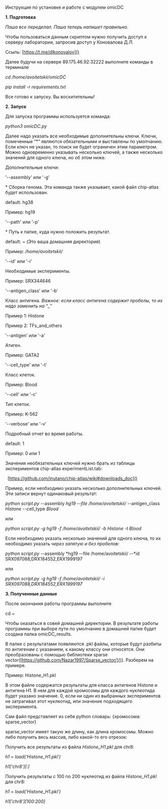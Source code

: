Инструкция по установке и работе с модулем omicDC

**1. Подготовка**

*Паша все переделал. Паша теперь напишет правильно.*

Чтобы пользоваться данным скриптом нужно получить доступ к серверу лаборатории, запросив доступ у Коновалова Д.Л. 

Ссыль: [https://t.me/dlkonovalov]()

Далее будучи на сервере 89.175.46.92:32222 выполните команды в терминале 

*cd /home/avoitetskii/omicDC*

*pip install -r requirements.txt*

Все готово к запуску. Вы восхитительны!

**2. Запуск**

Для запуска программы используется команда:

*python3 omicDC.py*

Далее надо указать все необходимые дополнительны ключи. Ключи, помеченные “\*” являются обязательными и выставлены по умолчанию. Если ключ не указан, то поиск не будет ограничен этим параметром. Можно одновременно указывать несколько ключей, а также несколько значений для одного ключа, но об этом ниже.

Дополнительные ключи:

'--assembly' или '-g'

\* Сборка генома. Эта команда также указывает, какой файл chip-atlas будет использован.

default: hg38

Пример: hg19

'--path' или '-p'

\* Путь к папке, куда нужно положить результат.

default: ~ (Это ваша домашняя директория)

Пример: */home/avoitetskii/*

'--id' или '-i'

Необходимые эксперименты.

Пример: SRX344646

'--antigen\_class' или '-b'

Класс антигена. *Важное: если класс антигена содержит пробелы, то их надо заменить на “\_”*

Пример 1: Histone

Пример 2: TFs\_and\_others

'--antigen' или '-a'

Атиген.

Пример: GATA2

'--cell\_type' или '-t'

Класс клеток.

Пример: Blood

'--cell' или '-c'

Тип клеток.

Пример: K-562

'--verbose' или '-v'

Подробный отчет во время работы.

default: 1

Пример: 0 или 1

Значения необязательных ключей нужно брать из таблицы экспериментов chip-atlas experimentList.tab:

` `[https://github.com/inutano/chip-atlas/wiki#downloads_doc]() 

Пример, если необходимо указать несколько дополнительных ключей. Эти записи вернут одинаковый результат:

*python script.py* --assembly *hg19 --file /home/avoitetskii/* --antigen\_class *Histone* --cell\_type *Blood*

или

*python script.py -g hg19 -f /home/avoitetskii/ -b Histone -t Blood*


Если необходимо указать несколько значений для одного ключа, то их необходимо указать *через запятую и без пробелов:*

*python script.py* --assembly *hg19 --file /home/avoitetskii/ --*id SRX097088,DRX184552,ERX1999197

или

*python script.py -g hg19 -f /home/avoitetskii/ -i SRX097088,DRX184552,ERX1999197*


**3. Полученные данные**

После окончания работы программы выполните 

cd ~

Чтобы оказаться в совей домашней директории. В результате работы программы при выборе пути по умолчанию в домашней папке будет создана папка omicDC\_results.

В папке с результатами появляются .pkl файлы, которые будут разбиты по антигенам с указанием, к какому классу они относятся. Они преобразованы с помощью библиотеки sparse vector([https://github.com/Nazar1997/Sparse_vector/]()). Разберем на примере.

Пример: Histone\_H1.pkl

В этом файле содержатся результаты для класса антигенов Histone и антигена H1. В нем для каждой хромосомы для каждого нуклеотида будет указано значение. 0, если ни один из выбранных экспериментов не затрагивал этот нуклеотид, или значение подходящего эксперимента.

Сам файл представляет из себя python словарь: {хромосома: sparse\_vector}

sparse\_vector имеет такую же длину, как длина хромосомы. Можно либо получить весь массив, либо какой-то его отрезок:



Получить все результаты из файла *Histone\_H1.pkl* для chr8:

*h1 = load('Histone\_H1.pkl')*

*h1['chr8'][:]*

Получить результаты с 100 по 200 нуклеотид из файла *Histone\_H1.pkl* для chr8:

*h1 = load('Histone\_H1.pkl')*

*h1['chr8'][100:200]*


